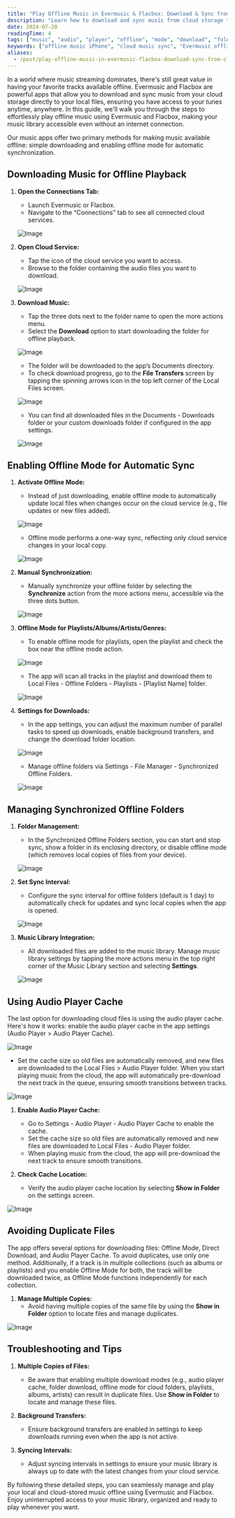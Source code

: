 ```yaml
---
title: "Play Offline Music in Evermusic & Flacbox: Download & Sync from Cloud to Local Files"
description: "Learn how to download and sync music from cloud storage to local files using Evermusic and Flacbox on your iPhone or iPad. Enjoy your music library offline, anywhere, anytime."
date: 2024-07-28
readingTime: 4
tags: ["music", "audio", "player", "offline", "mode", "download", "folder", "cache"]
keywords: ["offline music iPhone", "cloud music sync", "Evermusic offline", "Flacbox sync music", "play music without internet", "download audio from cloud", "local file playback iOS"]
aliases:
  - /post/play-offline-music-in-evermusic-flacbox-download-sync-from-cloud-to-local-files/
---
```


In a world where music streaming dominates, there's still great value in having your favorite tracks available offline. Evermusic and Flacbox are powerful apps that allow you to download and sync music from your cloud storage directly to your local files, ensuring you have access to your tunes anytime, anywhere. In this guide, we'll walk you through the steps to effortlessly play offline music using Evermusic and Flacbox, making your music library accessible even without an internet connection.

Our music apps offer two primary methods for making music available offline: simple downloading and enabling offline mode for automatic synchronization.

## Downloading Music for Offline Playback

1. **Open the Connections Tab:**
   - Launch Evermusic or Flacbox.
   - Navigate to the “Connections” tab to see all connected cloud services.

   ![Image](21260c_58ca45ebd97542e7ba481981ebee453e~mv2.png)

2. **Open Cloud Service:**
   - Tap the icon of the cloud service you want to access.
   - Browse to the folder containing the audio files you want to download.

   ![Image](21260c_7d043f62fe25429ba3382edd59eb96a0~mv2.png)

3. **Download Music:**
   - Tap the three dots next to the folder name to open the more actions menu.
   - Select the **Download** option to start downloading the folder for offline playback.

   ![Image](21260c_df16a0fb0bdf40e2b4f40bd78bdaaaee~mv2.png)

   - The folder will be downloaded to the app’s Documents directory.
   - To check download progress, go to the **File Transfers** screen by tapping the spinning arrows icon in the top left corner of the Local Files screen.

   ![Image](21260c_7296a80d22884cecb27092637c683999~mv2.png)

   - You can find all downloaded files in the Documents - Downloads folder or your custom downloads folder if configured in the app settings.

   ![Image](21260c_38c1e7c5d6f44efa955f72c60c62b8b2~mv2.png)

## Enabling Offline Mode for Automatic Sync

1. **Activate Offline Mode:**
   - Instead of just downloading, enable offline mode to automatically update local files when changes occur on the cloud service (e.g., file updates or new files added).

   ![Image](21260c_df16a0fb0bdf40e2b4f40bd78bdaaaee~mv2.png)

   - Offline mode performs a one-way sync, reflecting only cloud service changes in your local copy.

   ![Image](21260c_5f7738dc14d94e27b7cbe840cfe23192~mv2.png)

2. **Manual Synchronization:**
   - Manually synchronize your offline folder by selecting the **Synchronize** action from the more actions menu, accessible via the three dots button.

   ![Image](21260c_86ad3d2da0184c45b9b669f2e1091d6e~mv2.png)

3. **Offline Mode for Playlists/Albums/Artists/Genres:**
   - To enable offline mode for playlists, open the playlist and check the box near the offline mode action.

   ![Image](21260c_820bbb34b486464e87c90147f7d480ae~mv2.png)

   - The app will scan all tracks in the playlist and download them to Local Files - Offline Folders - Playlists - [Playlist Name] folder.

   ![Image](21260c_3ab4d66930db49bb8dce0c0031d3bcf2~mv2.png)

4. **Settings for Downloads:**
   - In the app settings, you can adjust the maximum number of parallel tasks to speed up downloads, enable background transfers, and change the download folder location.

   ![Image](21260c_3bc96980d2bc4b788fb3f8175793916a~mv2.png)

   - Manage offline folders via Settings - File Manager - Synchronized Offline Folders.

   ![Image](21260c_832a86aa14604bebb8dba67691ee2e5c~mv2.png)

## Managing Synchronized Offline Folders

1. **Folder Management:**
   - In the Synchronized Offline Folders section, you can start and stop sync, show a folder in its enclosing directory, or disable offline mode (which removes local copies of files from your device).

   ![Image](21260c_0d9a712bc5ae448aa7f307926e8efdf5~mv2.png)

2. **Set Sync Interval:**
   - Configure the sync interval for offline folders (default is 1 day) to automatically check for updates and sync local copies when the app is opened.

   ![Image](21260c_a8249546a7d34fadabbda0b4252beb56~mv2.png)

3. **Music Library Integration:**
   - All downloaded files are added to the music library. Manage music library settings by tapping the more actions menu in the top right corner of the Music Library section and selecting **Settings**.

   ![Image](21260c_8b0071adba8a4219bebb8b19967e584e~mv2.png)

## Using Audio Player Cache

The last option for downloading cloud files is using the audio player cache. Here's how it works: enable the audio player cache in the app settings (Audio Player > Audio Player Cache).

![Image](21260c_0094e312fa294552b61571faea729b2d~mv2.png)

- Set the cache size so old files are automatically removed, and new files are downloaded to the Local Files > Audio Player folder. When you start playing music from the cloud, the app will automatically pre-download the next track in the queue, ensuring smooth transitions between tracks.

![Image](21260c_eae8d1b29c64474db88078e38182b617~mv2.png)

1. **Enable Audio Player Cache:**
   - Go to Settings - Audio Player - Audio Player Cache to enable the cache.
   - Set the cache size so old files are automatically removed and new files are downloaded to Local Files - Audio Player folder.
   - When playing music from the cloud, the app will pre-download the next track to ensure smooth transitions.

2. **Check Cache Location:**
   - Verify the audio player cache location by selecting **Show in Folder** on the settings screen.

![Image](21260c_c92f2b1d0a404415b6b168eb32a6cc93~mv2.png)

## Avoiding Duplicate Files

The app offers several options for downloading files: Offline Mode, Direct Download, and Audio Player Cache. To avoid duplicates, use only one method. Additionally, if a track is in multiple collections (such as albums or playlists) and you enable Offline Mode for both, the track will be downloaded twice, as Offline Mode functions independently for each collection.

1. **Manage Multiple Copies:**
   - Avoid having multiple copies of the same file by using the **Show in Folder** option to locate files and manage duplicates.

![Image](21260c_eca9e05a545e4cbe99ba76c0a998b880~mv2.png)

## Troubleshooting and Tips

1. **Multiple Copies of Files:**
   - Be aware that enabling multiple download modes (e.g., audio player cache, folder download, offline mode for cloud folders, playlists, albums, artists) can result in duplicate files. Use **Show in Folder** to locate and manage these files.

2. **Background Transfers:**
   - Ensure background transfers are enabled in settings to keep downloads running even when the app is not active.

3. **Syncing Intervals:**
   - Adjust syncing intervals in settings to ensure your music library is always up to date with the latest changes from your cloud service.

By following these detailed steps, you can seamlessly manage and play your local and cloud-stored music offline using Evermusic and Flacbox. Enjoy uninterrupted access to your music library, organized and ready to play whenever you want.
